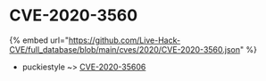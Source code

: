 # CVE-2020-3560
{% embed url="https://github.com/Live-Hack-CVE/full_database/blob/main/cves/2020/CVE-2020-3560.json" %}

* puckiestyle ~> [CVE-2020-35606](https://www.alice-snow.ru/2020/database/cve-2020-3560/cve-2020-35606-puckiestyle)